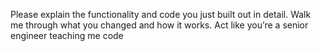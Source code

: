 Please explain the functionality and code you just built out in detail. Walk me through what you changed and how it works. Act like you’re a senior engineer teaching me code